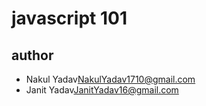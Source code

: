 # javascript 101

## author
- Nakul Yadav<NakulYadav1710@gmail.com>
- Janit Yadav<JanitYadav16@gmail.com>